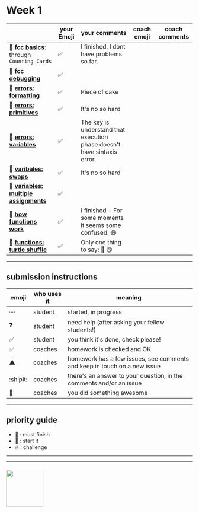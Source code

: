 # Week 1

|  | your Emoji | your comments | coach emoji | coach comments |
| --- | --- | --- | --- | --- |
| :seedling: __[fcc basics](./fcc-basic-js-pt-1.md)__: through ```Counting Cards``` |:white_check_mark:  |I finished. I dont have problems so far.  | | |
| :dash: __[fcc debugging](./fcc-debugging.md)__ | :white_check_mark:| | | |
| :seedling: __[errors: formatting](./jl-errors-formatting.md)__ |:white_check_mark:  | Piece of cake | | |
| :seedling: __[errors: primitives](./jl-errors-primitive-types.md)__ | :white_check_mark:|  It's no so hard| | |
| :seedling: __[errors: variables](./jl-errors-variables.md)__ |  :white_check_mark:| The key is understand that execution phase doesn't have sintaxis error. | | |
| :seedling: __[varibales: swaps](./jl-variables-swaps.md)__ | :white_check_mark: |It's no so hard | | |
| :dash: __[variables: multiple assignments](./jl-variables-multiple.md)__ | :white_check_mark: | | | |
| :seedling: __[how functions work](./jl-functions.md)__ |:white_check_mark: | I finished - For some moments it seems some confused. :smile: | | |
| :dash: __[functions: turtle shuffle](./jl-turtle-shuffle.md)__ |:white_check_mark:  | Only one thing to say: :turtle: :smile: | | |

---


## submission instructions

| emoji | who uses it | meaning |
| --- | --- | --- |
|  :wavy_dash: | student | started, in progress  | 
| :question: | student | need help (after asking your fellow students!) | 
| :white_check_mark: | student | you think it's done, check please! | 
| :white_check_mark: | coaches | homework is checked and OK |
| :warning: | coaches | homework has a few issues, see comments and keep in touch on a new issue |
| :shipit: | coaches | there's an answer to your question, in the comments and/or an issue  | 
| :star2: | coaches | you did something awesome |

---

## priority guide

* :seedling: : must finish
* :dash: : start it
* :fire: : challenge

___
___
### <a href="https://hackyourfuture.be" target="_blank"><img src="https://pbs.twimg.com/profile_images/984474625009741824/Bs_qKx6-_400x400.jpg" width="100" height="100"></img></a>

